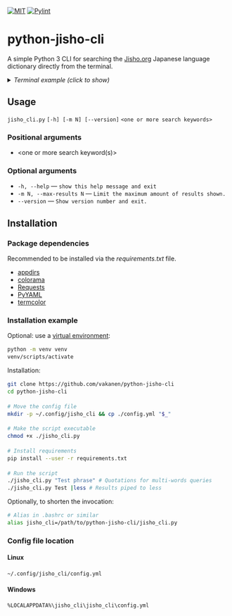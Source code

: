 [![MIT](https://img.shields.io/github/license/vakanen/python-jisho-cli)](LICENSE)
[![Pylint](https://github.com/vakanen/python-jisho-cli/actions/workflows/pylint.yml/badge.svg)](https://github.com/vakanen/python-jisho-cli/actions/workflows/pylint.yml)

# python-jisho-cli
A simple Python 3 CLI for searching the [Jisho.org](https://jisho.org/) Japanese language dictionary directly from the terminal.

<details>
  <summary><i>Terminal example (click to show)</i></summary>

![Terminal example](example.svg?raw=true)
</details>

## Usage

`jisho_cli.py` `[-h] [-m N] [--version]` `<one or more search keywords>`

### Positional arguments
- <one or more search keyword(s)>

### Optional arguments
- `-h, --help` ― `show this help message and exit`
- `-m N, --max-results N` ― `Limit the maximum amount of results shown.`
- `--version` ― `Show version number and exit.`

## Installation

### Package dependencies
Recommended to be installed via the *requirements.txt* file.

- [appdirs](https://pypi.org/project/appdirs/)
- [colorama](https://pypi.org/project/colorama/)
- [Requests](https://pypi.org/project/requests/)
- [PyYAML](https://pypi.org/project/PyYAML/)
- [termcolor](https://pypi.org/project/termcolor/)

### Installation example
Optional: use a <a target="_blank" rel="noopener noreferrer" href="https://docs.python.org/3/library/venv.html">virtual environment</a>:

```bash
python -m venv venv
venv/scripts/activate
```

Installation:

```bash
git clone https://github.com/vakanen/python-jisho-cli
cd python-jisho-cli

# Move the config file
mkdir -p ~/.config/jisho_cli && cp ./config.yml "$_"

# Make the script executable
chmod +x ./jisho_cli.py

# Install requirements
pip install --user -r requirements.txt

# Run the script
./jisho_cli.py "Test phrase" # Quotations for multi-words queries
./jisho_cli.py Test |less # Results piped to less
```

Optionally, to shorten the invocation:

```bash
# Alias in .bashrc or similar
alias jisho_cli=/path/to/python-jisho-cli/jisho_cli.py
```

### Config file location
#### Linux
`~/.config/jisho_cli/config.yml`
#### Windows
`%LOCALAPPDATA%\jisho_cli\jisho_cli\config.yml`
